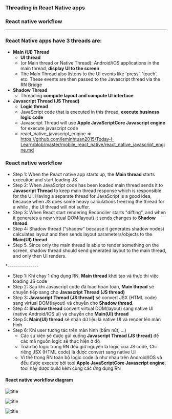 ### Threading in React Native apps
### React native workflow


-------------------------------------


### React Native apps have 3 threads are:
  * **Main (UI) Thread**
    * **UI thread**
    * (or Main thread or Native Thread): Android/iOS applications in the main thread, **display UI to the screen**
    * The Main Thread also listens to the UI events like 'press', 'touch', etc. These events are then passed to the Javascript thread via the RN Bridge
  * **Shadow Thread** 
    * Threading **compute layout and compute UI interface**
  * **Javascript Thread (JS Thread)**
    * **Logic thread**
    * JavaScript code that is executed in this thread, **execute business logic code**
    * Javascript Thread will use **Apple JavaScriptCore Javascript engine** for execute javascript code
    * react_native_javascript_engine => https://github.com/leminhtuan2015/Today-I-Learn/blob/master/mobile_react_native/react_native_javascript_engine.md

### React native workflow
  * Step 1: When the React native app starts up, the **Main thread** starts execution and start loading JS.
  * Step 2: When JavaScript code has been loaded main thread sends it to **Javascript Thread** to keep main thread response which is responsible for the UI. Having a separate thread for JavaScript is a good idea, because when JS does some heavy calculations freezing the thread for a while , the UI thread will not suffer.
  * Step 3: When React start rendering Reconciler starts "diffing", and when it generates a new virtual DOM(layout) it sends changes to **Shadow thread**.
  * Step 4: Shadow thread ("shadow" because it generates shadow nodes) calculates layout and then sends layout parameters/objects to the **Main(UI) thread**
  * Step 5. Since only the main thread is able to render something on the screen, shadow thread should send generated layout to the main thread, and only then UI renders. 
  
  *---------------
  
  * Step 1: Khi chạy 1 ứng dụng RN, **Main thread** khởi tạo và thực thi việc loading JS code
  * Step 2: Sau khi Javascript code đã load hoàn toàn, **Main thread** sẽ chuyển tiếp sang cho **Javascript Thread (JS thread)**
  * Step 3: **Javascript Thread (JS thread)** sẽ convert JSX (HTML code) sang virtual DOM(layout) và chuyển cho **Shadow thread**.
  * Step 4: **Shadow thread** convert virtual DOM(layout) sang native UI (native Android/IOS ui) và chuyển cho **Main(UI) thread**
  * Step 5: **Main(UI) thread** sẽ nhận dữ liệu là native UI và render lên màn hình
  * Step 6: Khi user tương tác trên màn hình (bấm nút, ...) 
    * Các sự kiện sẽ được gửi xuống **Javascript Thread (JS thread)** để các mã nguồn logic sẽ thực hiện ở đó
    * Toàn bộ logic trong RN đều giữ nguyên là logic của JS code, Chỉ riêng JSX (HTML code) là được convert sang native UI
    * Vì thế trong RN toàn bộ logic code là như nhau trên Android/IOS và đều được execute bởi tool **Apple JavaScriptCore Javascript engine**, tool này được build kèm cùng các ứng dụng RN  

#### React native workflow diagram

![title](https://github.com/leminhtuan2015/Today-I-Learn/blob/master/mobile_react_native/react_native_app_thread%20workflow_00.png?raw=true)

![title](https://github.com/leminhtuan2015/Today-I-Learn/blob/master/mobile_react_native/react_native_app_thread%20workflow_01.png?raw=true)

![title](https://github.com/leminhtuan2015/Today-I-Learn/blob/master/mobile_react_native/react_native_app_thread%20workflow_02.jpg?raw=true)
